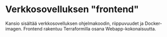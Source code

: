 # Verkkosovelluksen "frontend"

Kansio sisältää verkkosovelluksen ohjelmakoodin, riippuvuudet ja Docker-imagen. Frontend rakentuu Terraformilla osana Webapp-kokonaisuutta.
